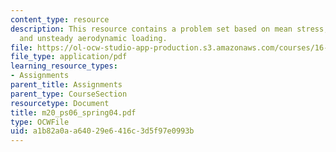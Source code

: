 ```yaml
---
content_type: resource
description: This resource contains a problem set based on mean stress, cyclic stress,
  and unsteady aerodynamic loading.
file: https://ol-ocw-studio-app-production.s3.amazonaws.com/courses/16-01-unified-engineering-i-ii-iii-iv-fall-2005-spring-2006/a1b82a0aa64029e6416c3d5f97e0993b_m20_ps06_spring04.pdf
file_type: application/pdf
learning_resource_types:
- Assignments
parent_title: Assignments
parent_type: CourseSection
resourcetype: Document
title: m20_ps06_spring04.pdf
type: OCWFile
uid: a1b82a0a-a640-29e6-416c-3d5f97e0993b
---
```

